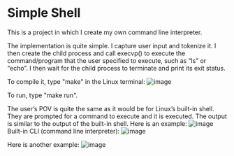 # Simple Shell

This is a project in which I create my own command line interpreter.

The implementation is quite simple. I capture user input and tokenize it. I then create the child process and call execvp() to execute the command/program that the user specified to execute, such as “ls” or “echo”. I then wait for the child process to terminate and print its exit status. 

To compile it, type "make" in the Linux terminal:
![image](https://github.com/user-attachments/assets/b7297192-8276-46f4-9da4-b6d50ceaeed8)

To run, type "make run".


The user’s POV is quite the same as it would be for Linux’s built-in shell. They are prompted for a command to execute and it is executed. The output is similar to the output of the built-in shell. Here is an example:
![image](https://github.com/user-attachments/assets/b001451a-ad2b-4984-be69-6ad34be4f305)
Built-in CLI (command line interpreter):
![image](https://github.com/user-attachments/assets/007043eb-4255-40ba-9676-9a5d0b2d12b0)

Here is another example:
![image](https://github.com/user-attachments/assets/c2d328d9-6aee-444f-a55f-93fe3a0d476a)

